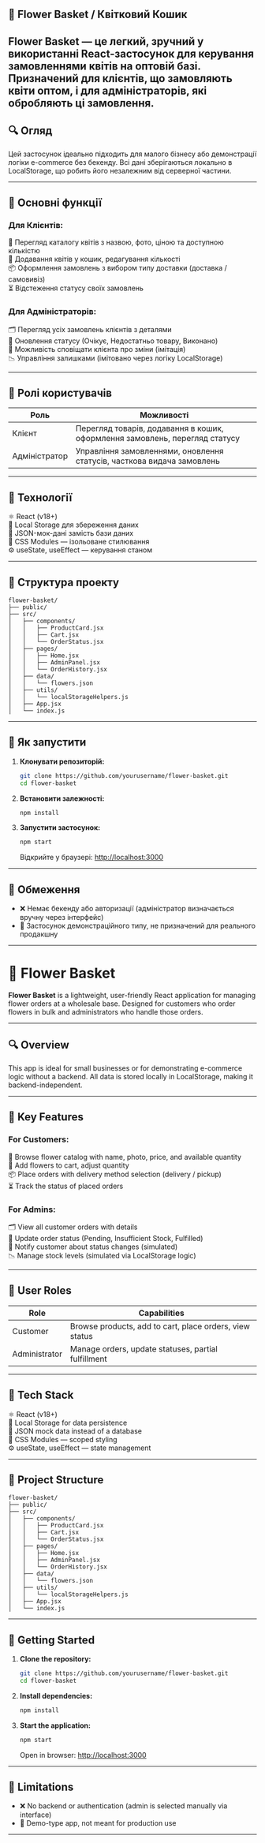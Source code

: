 ## 🌸 Flower Basket / Квітковий Кошик

## **Flower Basket** — це легкий, зручний у використанні React-застосунок для керування замовленнями квітів на оптовій базі. Призначений для клієнтів, що замовляють квіти оптом, і для адміністраторів, які обробляють ці замовлення.

## 🔍 Огляд

Цей застосунок ідеально підходить для малого бізнесу або демонстрації логіки e-commerce без бекенду. Всі дані зберігаються локально в LocalStorage, що робить його незалежним від серверної частини.

---

## 🎯 Основні функції

### Для Клієнтів:

🔎 Перегляд каталогу квітів з назвою, фото, ціною та доступною кількістю  
🛒 Додавання квітів у кошик, редагування кількості  
📦 Оформлення замовлень з вибором типу доставки (доставка / самовивіз)  
⏳ Відстеження статусу своїх замовлень

### Для Адміністраторів:

🗂 Перегляд усіх замовлень клієнтів з деталями  
📝 Оновлення статусу (Очікує, Недостатньо товару, Виконано)  
🔔 Можливість сповіщати клієнта про зміни (імітація)  
📉 Управління залишками (імітовано через логіку LocalStorage)

---

## 👥 Ролі користувачів

| Роль          | Можливості                                                                  |
| ------------- | --------------------------------------------------------------------------- |
| Клієнт        | Перегляд товарів, додавання в кошик, оформлення замовлень, перегляд статусу |
| Адміністратор | Управління замовленнями, оновлення статусів, часткова видача замовлень      |

---

## 🧰 Технології

⚛ React (v18+)  
💾 Local Storage для збереження даних  
📄 JSON-мок-дані замість бази даних  
🎨 CSS Modules — ізольоване стилювання  
⚙️ useState, useEffect — керування станом

---

## 📂 Структура проекту

```
flower-basket/
├── public/
├── src/
│   ├── components/
│   │   ├── ProductCard.jsx
│   │   ├── Cart.jsx
│   │   └── OrderStatus.jsx
│   ├── pages/
│   │   ├── Home.jsx
│   │   ├── AdminPanel.jsx
│   │   └── OrderHistory.jsx
│   ├── data/
│   │   └── flowers.json
│   ├── utils/
│   │   └── localStorageHelpers.js
│   ├── App.jsx
│   └── index.js
```

---

## 🚀 Як запустити

1. **Клонувати репозиторій:**

   ```bash
   git clone https://github.com/yourusername/flower-basket.git
   cd flower-basket
   ```

2. **Встановити залежності:**

   ```bash
   npm install
   ```

3. **Запустити застосунок:**

   ```bash
   npm start
   ```

   Відкрийте у браузері: [http://localhost:3000](http://localhost:3000)

---

## 📌 Обмеження

- ❌ Немає бекенду або авторизації (адміністратор визначається вручну через інтерфейс)
- 🔁 Застосунок демонстраційного типу, не призначений для реального продакшну

---

# 🌸 Flower Basket

**Flower Basket** is a lightweight, user-friendly React application for managing flower orders at a wholesale base. Designed for customers who order flowers in bulk and administrators who handle those orders.

---

## 🔍 Overview

This app is ideal for small businesses or for demonstrating e-commerce logic without a backend. All data is stored locally in LocalStorage, making it backend-independent.

---

## 🎯 Key Features

### For Customers:

🔎 Browse flower catalog with name, photo, price, and available quantity  
🛒 Add flowers to cart, adjust quantity  
📦 Place orders with delivery method selection (delivery / pickup)  
⏳ Track the status of placed orders

### For Admins:

🗂 View all customer orders with details  
📝 Update order status (Pending, Insufficient Stock, Fulfilled)  
🔔 Notify customer about status changes (simulated)  
📉 Manage stock levels (simulated via LocalStorage logic)

---

## 👥 User Roles

| Role          | Capabilities                                            |
| ------------- | ------------------------------------------------------- |
| Customer      | Browse products, add to cart, place orders, view status |
| Administrator | Manage orders, update statuses, partial fulfillment     |

---

## 🧰 Tech Stack

⚛ React (v18+)  
💾 Local Storage for data persistence  
📄 JSON mock data instead of a database  
🎨 CSS Modules — scoped styling  
⚙️ useState, useEffect — state management

---

## 📂 Project Structure

```
flower-basket/
├── public/
├── src/
│   ├── components/
│   │   ├── ProductCard.jsx
│   │   ├── Cart.jsx
│   │   └── OrderStatus.jsx
│   ├── pages/
│   │   ├── Home.jsx
│   │   ├── AdminPanel.jsx
│   │   └── OrderHistory.jsx
│   ├── data/
│   │   └── flowers.json
│   ├── utils/
│   │   └── localStorageHelpers.js
│   ├── App.jsx
│   └── index.js
```

---

## 🚀 Getting Started

1. **Clone the repository:**

   ```bash
   git clone https://github.com/yourusername/flower-basket.git
   cd flower-basket
   ```

2. **Install dependencies:**

   ```bash
   npm install
   ```

3. **Start the application:**

   ```bash
   npm start
   ```

   Open in browser: [http://localhost:3000](http://localhost:3000)

---

## 📌 Limitations

- ❌ No backend or authentication (admin is selected manually via interface)
- 🔁 Demo-type app, not meant for production use

---
